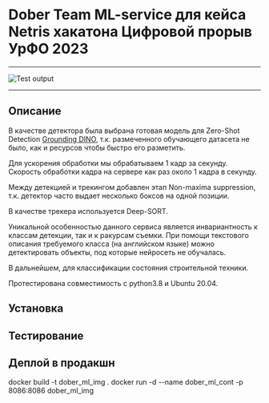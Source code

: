 # Dober Team ML-service для кейса Netris хакатона Цифровой прорыв УрФО 2023
---
[//]: # (Image References)
[image1]: ./misc/test_out.png "Test output"

![Test output][image1]

---

## Описание

В качестве детектора была выбрана готовая модель для Zero-Shot Detection [Grounding DINO](https://github.com/IDEA-Research/GroundingDINO), т.к. размеченного обучающего датасета не было, как и ресурсов чтобы быстро его разметить.

Для ускорения обработки мы обрабатываем 1 кадр за секунду. Скорость обработки кадра на сервере как раз около 1 кадра в секунду.

Между детекцией и трекингом добавлен этап Non-maxima suppression, т.к. детектор часто выдает несколько боксов на одной позиции.

В качестве трекера используется Deep-SORT.

Уникальной особенностью данного сервиса является инвариантность к классам детекции, так и к ракурсам съемки. При помощи текстового описания требуемого класса (на английском языке) можно детектировать объекты, под которые нейросеть не обучалась.

В дальнейшем, для классификации состояния строительной техники.

Протестирована совместимость с python3.8 и Ubuntu 20.04.

## Установка



## Тестирование



## Деплой в продакшн

docker build -t dober_ml_img .
docker run -d --name dober_ml_cont -p 8086:8086 dober_ml_img


